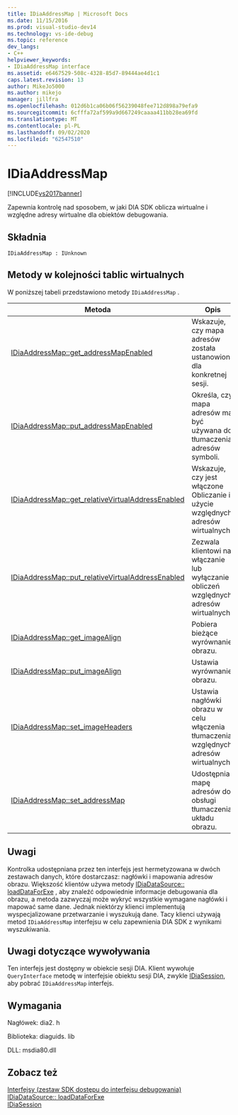 ```yaml
---
title: IDiaAddressMap | Microsoft Docs
ms.date: 11/15/2016
ms.prod: visual-studio-dev14
ms.technology: vs-ide-debug
ms.topic: reference
dev_langs:
- C++
helpviewer_keywords:
- IDiaAddressMap interface
ms.assetid: e6467529-508c-4328-85d7-89444ae4d1c1
caps.latest.revision: 13
author: MikeJo5000
ms.author: mikejo
manager: jillfra
ms.openlocfilehash: 012d6b1ca06b06f56239048fee712d898a79efa9
ms.sourcegitcommit: 6cfffa72af599a9d667249caaaa411bb28ea69fd
ms.translationtype: MT
ms.contentlocale: pl-PL
ms.lasthandoff: 09/02/2020
ms.locfileid: "62547510"
---
```

# <a name="idiaaddressmap"></a>IDiaAddressMap
[!INCLUDE[vs2017banner](../../includes/vs2017banner.md)]

Zapewnia kontrolę nad sposobem, w jaki DIA SDK oblicza wirtualne i względne adresy wirtualne dla obiektów debugowania.  
  
## <a name="syntax"></a>Składnia  
  
```  
IDiaAddressMap : IUnknown  
```  
  
## <a name="methods-in-vtable-order"></a>Metody w kolejności tablic wirtualnych  
 W poniższej tabeli przedstawiono metody `IDiaAddressMap` .  
  
|Metoda|Opis|  
|------------|-----------------|  
|[IDiaAddressMap::get_addressMapEnabled](../../debugger/debug-interface-access/idiaaddressmap-get-addressmapenabled.md)|Wskazuje, czy mapa adresów została ustanowiona dla konkretnej sesji.|  
|[IDiaAddressMap::put_addressMapEnabled](../../debugger/debug-interface-access/idiaaddressmap-put-addressmapenabled.md)|Określa, czy mapa adresów ma być używana do tłumaczenia adresów symboli.|  
|[IDiaAddressMap::get_relativeVirtualAddressEnabled](../../debugger/debug-interface-access/idiaaddressmap-get-relativevirtualaddressenabled.md)|Wskazuje, czy jest włączone Obliczanie i użycie względnych adresów wirtualnych.|  
|[IDiaAddressMap::put_relativeVirtualAddressEnabled](../../debugger/debug-interface-access/idiaaddressmap-put-relativevirtualaddressenabled.md)|Zezwala klientowi na włączanie lub wyłączanie obliczeń względnych adresów wirtualnych.|  
|[IDiaAddressMap::get_imageAlign](../../debugger/debug-interface-access/idiaaddressmap-get-imagealign.md)|Pobiera bieżące wyrównanie obrazu.|  
|[IDiaAddressMap::put_imageAlign](../../debugger/debug-interface-access/idiaaddressmap-put-imagealign.md)|Ustawia wyrównanie obrazu.|  
|[IDiaAddressMap::set_imageHeaders](../../debugger/debug-interface-access/idiaaddressmap-set-imageheaders.md)|Ustawia nagłówki obrazu w celu włączenia tłumaczenia względnych adresów wirtualnych.|  
|[IDiaAddressMap::set_addressMap](../../debugger/debug-interface-access/idiaaddressmap-set-addressmap.md)|Udostępnia mapę adresów do obsługi tłumaczenia układu obrazu.|  
  
## <a name="remarks"></a>Uwagi  
 Kontrolka udostępniana przez ten interfejs jest hermetyzowana w dwóch zestawach danych, które dostarczasz: nagłówki i mapowania adresów obrazu. Większość klientów używa metody [IDiaDataSource:: loadDataForExe](../../debugger/debug-interface-access/idiadatasource-loaddataforexe.md) , aby znaleźć odpowiednie informacje debugowania dla obrazu, a metoda zazwyczaj może wykryć wszystkie wymagane nagłówki i mapować same dane. Jednak niektórzy klienci implementują wyspecjalizowane przetwarzanie i wyszukują dane. Tacy klienci używają metod `IDiaAddressMap` interfejsu w celu zapewnienia DIA SDK z wynikami wyszukiwania.  
  
## <a name="notes-for-callers"></a>Uwagi dotyczące wywoływania  
 Ten interfejs jest dostępny w obiekcie sesji DIA. Klient wywołuje `QueryInterface` metodę w interfejsie obiektu sesji DIA, zwykle [IDiaSession](../../debugger/debug-interface-access/idiasession.md), aby pobrać `IDiaAddressMap` interfejs.  
  
## <a name="requirements"></a>Wymagania  
 Nagłówek: dia2. h  
  
 Biblioteka: diaguids. lib  
  
 DLL: msdia80.dll  
  
## <a name="see-also"></a>Zobacz też  
 [Interfejsy (zestaw SDK dostępu do interfejsu debugowania)](../../debugger/debug-interface-access/interfaces-debug-interface-access-sdk.md)   
 [IDiaDataSource:: loadDataForExe](../../debugger/debug-interface-access/idiadatasource-loaddataforexe.md)   
 [IDiaSession](../../debugger/debug-interface-access/idiasession.md)
